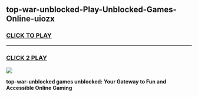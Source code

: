 
## top-war-unblocked-Play-Unblocked-Games-Online-uiozx
<h3>
<a href="https://premium76.site?title=top-war-unblocked&ref=25A">CLICK TO PLAY</a></h3>
<hr>

<h3>
<a href="https://premium76.site?title=top-war-unblocked&ref=25A">CLICK 2 PLAY</a>
  
</h3>

<a href="https://premium76.site?title=top-war-unblocked&ref=25A"><img src="https://clearcache.store/games.png"></a>


**top-war-unblocked games unblocked: Your Gateway to Fun and Accessible Online Gaming**
